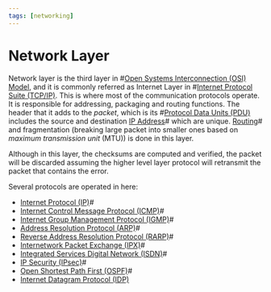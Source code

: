 ```yaml
---
tags: [networking]
---
```


# Network Layer

Network layer is the third layer in #[Open Systems Interconnection (OSI) Model](202206131632.md),
and it is commonly referred as Internet Layer in #[Internet Protocol Suite (TCP/IP)](202206151238.md).
This is where most of the communication protocols operate. It is responsible for
addressing, packaging and routing functions. The header that it adds to the
*packet*, which is its #[Protocol Data Units (PDU)](202206131643.md) includes
the source and destination [IP Address](202206281021.md)# which are unique.
[Routing](202207061815.md)# and fragmentation (breaking large packet into
smaller ones based on *maximum transmission unit* (MTU)) is done in this layer.

Although in this layer, the checksums are computed and verified, the packet will
be discarded assuming the higher level layer protocol will retransmit the packet
that contains the error.

Several protocols are operated in here:
- [Internet Protocol (IP)](202206151223.md)#
- [Internet Control Message Protocol (ICMP)](202209270927.md)#
- [Internet Group Management Protocol (IGMP)](202209271135.md)#
- [Address Resolution Protocol (ARP)](202209301002.md)#
- [Reverse Address Resolution Protocol (RARP)](202209301003.md)#
- [Internetwork Packet Exchange (IPX)](202209302315.md)#
- [Integrated Services Digital Network (ISDN)](202208311145.md)#
- [IP Security (IPsec)](202210052208.md)#
- [Open Shortest Path First (OSPF)](202211101623.md)#
- [Internet Datagram Protocol (IDP)](202303021157.md)
